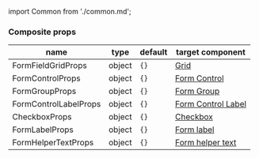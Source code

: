 import Common from './common.md';

<Common />

### Composite props
|name|type|default|target component|
|----|----|-------|----------------|
|FormFieldGridProps|object|`{}`|[Grid](https://mui.com/api/grid/)|
|FormControlProps|object|`{}`|[Form Control](https://mui.com/api/form-control/#formcontrol-api)|
|FormGroupProps|object|`{}`|[Form Group](https://mui.com/api/form-group/#formgroup-api)|
|FormControlLabelProps|object|`{}`|[Form Control Label](https://mui.com/api/form-control-label/#formcontrollabel-api)|
|CheckboxProps|object|`{}`|[Checkbox](https://mui.com/api/checkbox/#checkbox-api)|
|FormLabelProps|object|`{}`|[Form label](https://mui.com/api/form-label/#formlabel-api)|
|FormHelperTextProps|object|`{}`|[Form helper text](https://mui.com/api/form-helper-text/#formhelpertext-api)|